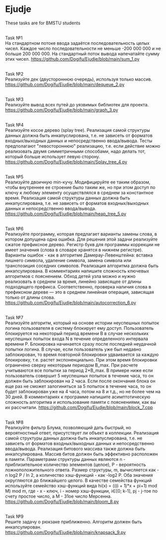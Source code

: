 # Ejudje
These tasks are for BMSTU students </br> </br>

Task №1 </br>
На стандартном потоке ввода задаётся последовательность целых чисел.
Каждое число последовательности не меньше -200 000 000 и не больше 200 000 000.
На стандартный поток вывода напечатайте сумму этих чисел. https://github.com/Dogifu/Ejudje/blob/main/sum_1.py  </br> </br>

Task №2 </br>
Реализуйте дек (двустороннюю очередь), используя только массив. https://github.com/Dogifu/Ejudje/blob/main/dequeue_2.py </br> </br>


Task №3 </br>
Реализуйте вывод всех путей до уязвимых библиотек для проекта. https://github.com/Dogifu/Ejudje/blob/main/graph_3.py </br> </br>


Task №4 </br>
Реализуйте косое дерево (splay tree).
Реализация самой структуры данных должна быть инкапуслирована, т.е. не зависеть от форматов входных/выходных данных и непосредственно ввода/вывода.
Тесты предполагают "левостороннюю" реализацию, т.е. если действие можно реализовать двумя симметричными способами, надо делать тот, который больше использует левую сторону. https://github.com/Dogifu/Ejudje/blob/main/Splay_tree_4.py </br> </br>

Task №5 </br>
Реализуйте двоичную min-кучу. Модифицируйте ее таким образом, чтобы внутреннее ее строение было таким же, но при этом доступ по ключу к любому элементу осуществлялся в среднем за константное время.
Реализация самой структуры данных должна быть инкапуслирована, т.е. не зависеть от форматов входных/выходных данных и непосредственно ввода/вывода. https://github.com/Dogifu/Ejudje/blob/main/heap_tree_5.py </br> </br>


Task №6 </br>
Реализуйте программу, которая предлагает варианты замены слова, в котором допущена одна ошибка.
Для решения этой задачи реализуйте сжатое префиксное дерево.
Регистр букв для программы коррекции не имеет значения (слова в словаре хранятся в нижнем регистре).
Варианты ошибок - как в алгоритме Дамерау-Левенштейна: вставка лишнего символа, удаление символа, замена символа или транспозиция соседних символов.
Реализация алгоритма должна быть инкапсулирована. В комментариях напишите сложность ключевых алгоритмов с пояснением.
Обход детей узла можно и нужно реализовать в среднем за время, линейно зависящее от длины подходящего префикса. Соответственно, проверка наличия слова в префиксном дереве — это в среднем линейная операция, зависящая только от длины слова. https://github.com/Dogifu/Ejudje/blob/main/autocorrection_6.py  </br> </br>


Task №7 </br> 
Реализуйте алгоритм, который на основе истории неуспешных попыток логина пользователя в систему блокирует ему доступ.
Пользователь блокируется на некоторый период времени B в случае нескольких неуспешных попыток входа N в течение определенного интервала времени P.
Блокировка начинается сразу после последней неудачной попытки логина.
В случае, если пользователь уже был недавно заблокирован, то время повторной блокировки удваивается за каждую блокировку, т.е. растет экспоненциально. При этом время блокировки ограничено сверху некоторым периодом B_max.
При расчете учитываются все попытки за период 2*B_max.
В примере ниже если пользователь совершит 5 неуспешных попыток в течение часа, то он должен быть заблокирован на 2 часа. Если после окончания блока он еще раз не сможет залогиниться за 5 попыток в течение часа, то он будет заблокирован уже на 4 часа, потом на 8 и т.д., но не более чем на 30 дней.
В комментариях к программе напишите асимптотическую сложность алгоритма и использование памяти с пояснениями, как вы их рассчитали. https://github.com/Dogifu/Ejudje/blob/main/block_7.cpp  </br> </br>


Task №8 </br>
Реализуйте фильтр Блума, позволяющий дать быстрый, но вероятностный ответ, присутствует ли объект в коллекции.
Реализация самой структуры данных должна быть инкапуслирована, т.е. не зависеть от форматов входных/выходных данных и непосредственно ввода/вывода.
Реализация битового массива также должна быть инкапсулирована. Массив битов должен быть эффективно расположен в памяти.
Параметрами структуры данных являются n - приблизительное количество элементов (целое), P - вероятность ложноположительного ответа.
Размер структуры, m, вычисляется как -n log2 P / ln 2, а количество хэш-функций - как -log2 P. Оба значения округляются до ближайшего целого.
В качестве семейства функций используйте семейство хэш-функций вида
hi(x) = (((i + 1)*x + pi+1) mod M) mod m,
где - x - ключ, i - номер хэш-функции, i∈[0; k-1], pj - j-тое по счету простое число, а M - 31ое число Мерсенна. https://github.com/Dogifu/Ejudje/blob/main/bloom_8.py </br> </br>


Task №9 </br>
Решите задачу о рюкзаке приближенно. Алгоритм должен быть инкапсулирован. https://github.com/Dogifu/Ejudje/blob/main/knapsack_9.py </br>


